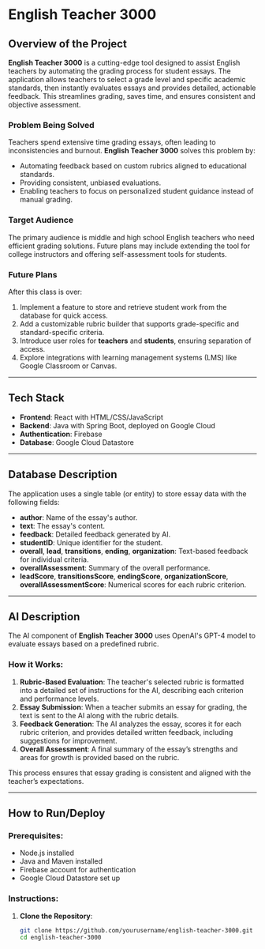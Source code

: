 # English Teacher 3000

## Overview of the Project
**English Teacher 3000** is a cutting-edge tool designed to assist English teachers by automating the grading process for student essays. The application allows teachers to select a grade level and specific academic standards, then instantly evaluates essays and provides detailed, actionable feedback. This streamlines grading, saves time, and ensures consistent and objective assessment.

### Problem Being Solved
Teachers spend extensive time grading essays, often leading to inconsistencies and burnout. **English Teacher 3000** solves this problem by:
- Automating feedback based on custom rubrics aligned to educational standards.
- Providing consistent, unbiased evaluations.
- Enabling teachers to focus on personalized student guidance instead of manual grading.

### Target Audience
The primary audience is middle and high school English teachers who need efficient grading solutions. Future plans may include extending the tool for college instructors and offering self-assessment tools for students.

### Future Plans
After this class is over:
1. Implement a feature to store and retrieve student work from the database for quick access.
2. Add a customizable rubric builder that supports grade-specific and standard-specific criteria.
3. Introduce user roles for **teachers** and **students**, ensuring separation of access.
4. Explore integrations with learning management systems (LMS) like Google Classroom or Canvas.

---

## Tech Stack
- **Frontend**: React with HTML/CSS/JavaScript
- **Backend**: Java with Spring Boot, deployed on Google Cloud
- **Authentication**: Firebase
- **Database**: Google Cloud Datastore

---

## Database Description
The application uses a single table (or entity) to store essay data with the following fields:

- **author**: Name of the essay's author.
- **text**: The essay's content.
- **feedback**: Detailed feedback generated by AI.
- **studentID**: Unique identifier for the student.
- **overall**, **lead**, **transitions**, **ending**, **organization**: Text-based feedback for individual criteria.
- **overallAssessment**: Summary of the overall performance.
- **leadScore**, **transitionsScore**, **endingScore**, **organizationScore**, **overallAssessmentScore**: Numerical scores for each rubric criterion.

---

## AI Description
The AI component of **English Teacher 3000** uses OpenAI's GPT-4 model to evaluate essays based on a predefined rubric. 

### How it Works:
1. **Rubric-Based Evaluation**: The teacher's selected rubric is formatted into a detailed set of instructions for the AI, describing each criterion and performance levels.
2. **Essay Submission**: When a teacher submits an essay for grading, the text is sent to the AI along with the rubric details.
3. **Feedback Generation**: The AI analyzes the essay, scores it for each rubric criterion, and provides detailed written feedback, including suggestions for improvement.
4. **Overall Assessment**: A final summary of the essay’s strengths and areas for growth is provided based on the rubric.

This process ensures that essay grading is consistent and aligned with the teacher’s expectations.

---

## How to Run/Deploy
### Prerequisites:
- Node.js installed
- Java and Maven installed
- Firebase account for authentication
- Google Cloud Datastore set up

### Instructions:
1. **Clone the Repository**:
   ```bash
   git clone https://github.com/yourusername/english-teacher-3000.git
   cd english-teacher-3000
